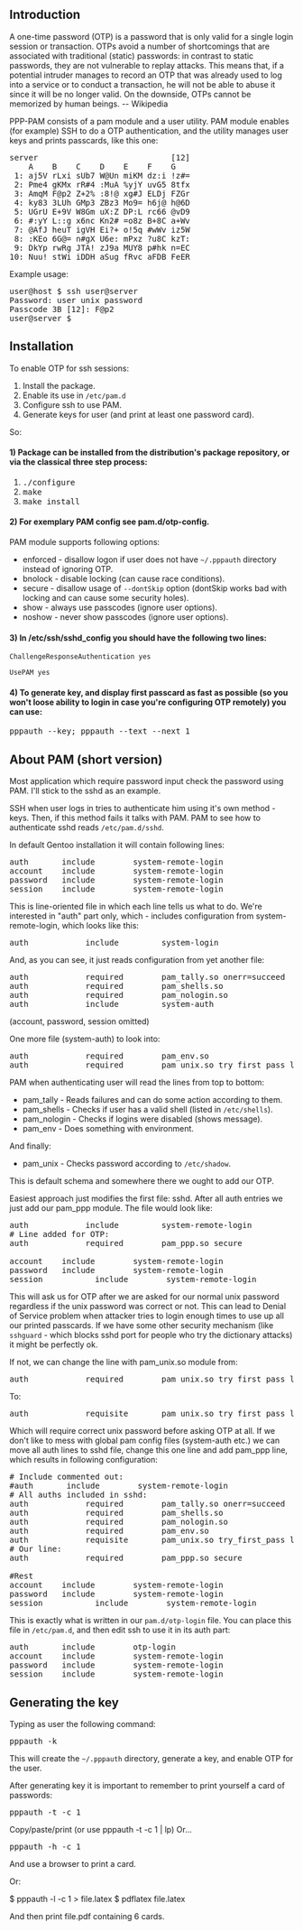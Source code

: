 ## Introduction ##

A one-time password (OTP) is a password that is only valid for a single login session or transaction. OTPs avoid a number of shortcomings that are associated with traditional (static) passwords: in contrast to static passwords, they are not vulnerable to replay attacks. This means that, if a potential intruder manages to record an OTP that was already used to log into a service or to conduct a transaction, he will not be able to abuse it since it will be no longer valid. On the downside, OTPs cannot be memorized by human beings. -- Wikipedia

PPP-PAM consists of a pam module and a user utility. PAM module enables (for example) SSH to do a OTP authentication, and the utility manages user keys and prints passcards, like this one:

<pre>
server                            [12]
    A    B    C    D    E    F    G
 1: aj5V rLxi sUb7 W@Un miKM dz:i !z#=
 2: Pme4 gKMx rR#4 :MuA %yjY uvG5 8tfx
 3: AmqM F@p2 Z+2% :8!@ xg#J ELDj FZGr
 4: ky83 3LUh GMp3 ZBz3 Mo9= h6j@ h@6D
 5: UGrU E+9V W8Gm uX:Z DP:L rc66 @vD9
 6: #:yY L::g x6nc Kn2# =o8z B+8C a+Wv
 7: @AfJ heuT igVH Ei?+ o!5q #wWv iz5W
 8: :KEo 6G@= n#gX U6e: mPxz ?u8C kzT:
 9: DkYp rwRg JTA! zJ9a MUY8 p#hk n=EC
10: Nuu! stWi iDDH aSug fRvc aFDB FeER
</pre>

Example usage:

<pre>
user@host $ ssh user@server
Password: user unix password
Passcode 3B [12]: F@p2
user@server $
</pre>

## Installation ##

To enable OTP for ssh sessions:

1. Install the package.
2. Enable its use in `/etc/pam.d`
3. Configure ssh to use PAM.
4. Generate keys for user (and print at least one password card).

So:

#### 1) Package can be installed from the distribution's package repository, or via the classical three step process: ####

 1. <kbd>./configure</kbd>
 2. <kbd>make</kbd>
 3. <kbd>make install</kbd>

#### 2) For exemplary PAM config see pam.d/otp-config. ####

PAM module supports following options:

* enforced   - disallow logon if user does not have `~/.pppauth` directory instead of ignoring OTP.
* bnolock    - disable locking (can cause race conditions).
* secure     - disallow usage of <code>--dontSkip</code> option (dontSkip works bad with locking and can cause some security holes).
* show       - always use passcodes (ignore user options).
* noshow     - never show passcodes (ignore user options).

#### 3) In /etc/ssh/sshd_config you should have the following two lines: ####

<code>ChallengeResponseAuthentication yes</code>

<code>UsePAM yes</code>

#### 4) To generate key, and display first passcard as fast as possible (so you won't loose ability to login in case you're configuring OTP remotely) you can use: ####

<kbd>pppauth --key; pppauth --text --next 1</kbd>

## About PAM (short version) ##

Most application which require password input check the password using PAM. I'll stick to the sshd as an example.

SSH when user logs in tries to authenticate him using it's own method - keys. Then, if this method fails it talks with PAM. PAM to see how to authenticate sshd reads `/etc/pam.d/sshd`.

In default Gentoo installation it will contain following lines:

<pre>
auth       include        system-remote-login
account    include        system-remote-login
password   include        system-remote-login
session    include        system-remote-login
</pre>

This is line-oriented file in which each line tells us what to do. We're interested in "auth" part only, which - includes configuration from system-remote-login, which looks like this:

<pre>auth            include         system-login</pre>

And, as you can see, it just reads configuration from yet another file:

<pre>
auth            required        pam_tally.so onerr=succeed
auth            required        pam_shells.so
auth            required        pam_nologin.so
auth            include         system-auth
</pre>

(account, password, session omitted)

One more file (system-auth) to look into:

<pre>
auth            required        pam_env.so
auth            required        pam_unix.so try_first_pass likeauth nullok
</pre>

PAM when authenticating user will read the lines from top to bottom:

* pam_tally - Reads failures and can do some action according to them.
* pam_shells - Checks if user has a valid shell (listed in `/etc/shells`).
* pam_nologin - Checks if logins were disabled (shows message).
* pam_env - Does something with environment.

And finally:

* pam_unix - Checks password according to `/etc/shadow`.

This is default schema and somewhere there we ought to add our OTP.

Easiest approach just modifies the first file: sshd. After all auth entries we just add our pam_ppp module. The file would look like:

<pre>
auth            include         system-remote-login
# Line added for OTP:
auth            required        pam_ppp.so secure

account    include        system-remote-login
password   include        system-remote-login
session           include        system-remote-login
</pre>

This will ask us for OTP after we are asked for our normal unix password regardless if the unix password was correct or not. This can lead to Denial of Service problem when attacker tries to login enough times to use up all our printed passcards. If we have some other security mechanism (like `sshguard` - which blocks sshd port for people who try the dictionary attacks) it might be perfectly ok.

If not, we can change the line with pam_unix.so module from:

<pre>auth            required        pam_unix.so try_first_pass likeauth nullok</pre>

To:

<pre>auth            requisite       pam_unix.so try_first_pass likeauth nullok</pre>

Which will require correct unix password before asking OTP at all. If we don't like to mess with global pam config files (system-auth etc.) we can move all auth lines to sshd file, change this one line and add pam_ppp line, which results in following configuration:

<pre>
# Include commented out:
#auth       include        system-remote-login
# All auths included in sshd:
auth            required        pam_tally.so onerr=succeed
auth            required        pam_shells.so
auth            required        pam_nologin.so
auth            required        pam_env.so
auth            requisite       pam_unix.so try_first_pass likeauth nullok
# Our line:
auth            required        pam_ppp.so secure

#Rest
account    include        system-remote-login
password   include        system-remote-login
session           include        system-remote-login
</pre>

This is exactly what is written in our `pam.d/otp-login` file. You can place this file in `/etc/pam.d`, and then edit ssh to use it in its auth part:

<pre>
auth       include        otp-login
account    include        system-remote-login
password   include        system-remote-login
session    include        system-remote-login
</pre>

## Generating the key ##

Typing as user the following command:

<kbd>pppauth -k </kbd>

This will create the `~/.pppauth` directory, generate a key, and enable OTP for the user.

After generating key it is important to remember to print yourself a card of passwords:

<kbd>pppauth -t -c 1</kbd>

Copy/paste/print (or use pppauth -t -c 1 | lp) Or...

<kbd>pppauth -h -c 1</kbd>

And use a browser to print a card.

Or:

$ pppauth -l -c 1 > file.latex
$ pdflatex file.latex

And then print file.pdf containing 6 cards.